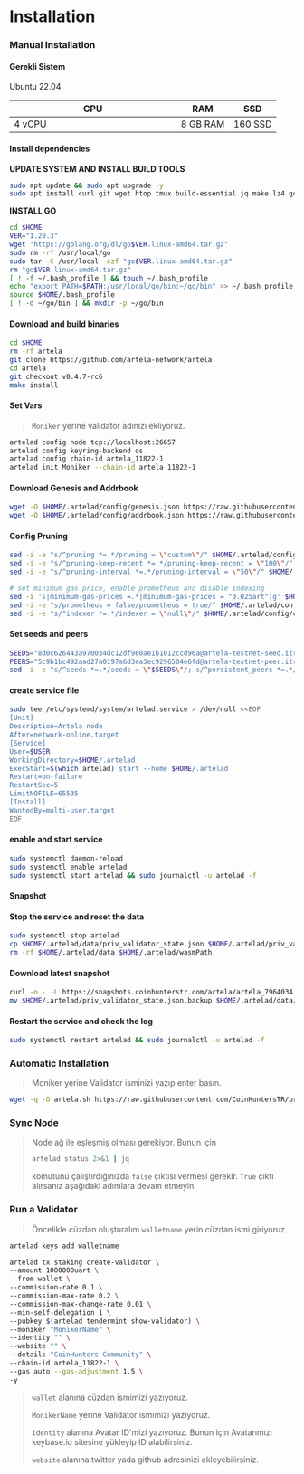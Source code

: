 # Installation

### Manual Installation <a href="#installation" id="installation"></a>

#### Gerekli Sistem <a href="#install-dependencies" id="install-dependencies"></a>

Ubuntu 22.04

<table><thead><tr><th width="279">CPU</th><th>RAM</th><th>SSD</th></tr></thead><tbody><tr><td>4 vCPU</td><td>8 GB RAM</td><td>160 SSD</td></tr></tbody></table>

#### Install dependencies <a href="#install-dependencies" id="install-dependencies"></a>

**UPDATE SYSTEM AND INSTALL BUILD TOOLS**

```bash
sudo apt update && sudo apt upgrade -y
sudo apt install curl git wget htop tmux build-essential jq make lz4 gcc unzip -y
```

**INSTALL GO**

```bash
cd $HOME
VER="1.20.3"
wget "https://golang.org/dl/go$VER.linux-amd64.tar.gz"
sudo rm -rf /usr/local/go
sudo tar -C /usr/local -xzf "go$VER.linux-amd64.tar.gz"
rm "go$VER.linux-amd64.tar.gz"
[ ! -f ~/.bash_profile ] && touch ~/.bash_profile
echo "export PATH=$PATH:/usr/local/go/bin:~/go/bin" >> ~/.bash_profile
source $HOME/.bash_profile
[ ! -d ~/go/bin ] && mkdir -p ~/go/bin   
```

#### Download and build binaries <a href="#download-and-build-binaries" id="download-and-build-binaries"></a>

```bash
cd $HOME
rm -rf artela
git clone https://github.com/artela-network/artela
cd artela
git checkout v0.4.7-rc6
make install
```

#### Set Vars

> `Moniker` yerine validator adınızı ekliyoruz.

```bash
artelad config node tcp://localhost:26657
artelad config keyring-backend os
artelad config chain-id artela_11822-1
artelad init Moniker --chain-id artela_11822-1
```

#### Download Genesis and Addrbook

```bash
wget -O $HOME/.artelad/config/genesis.json https://raw.githubusercontent.com/CoinHuntersTR/props/main/Artela/genesis.json
wget -O $HOME/.artelad/config/addrbook.json https://raw.githubusercontent.com/CoinHuntersTR/props/main/Artela/addrbook.json
```

#### Config Pruning

```bash
sed -i -e "s/^pruning *=.*/pruning = \"custom\"/" $HOME/.artelad/config/app.toml
sed -i -e "s/^pruning-keep-recent *=.*/pruning-keep-recent = \"100\"/" $HOME/.artelad/config/app.toml
sed -i -e "s/^pruning-interval *=.*/pruning-interval = \"50\"/" $HOME/.artelad/config/app.toml

# set minimum gas price, enable prometheus and disable indexing
sed -i 's|minimum-gas-prices =.*|minimum-gas-prices = "0.025art"|g' $HOME/.artelad/config/app.toml
sed -i -e "s/prometheus = false/prometheus = true/" $HOME/.artelad/config/config.toml
sed -i -e "s/^indexer *=.*/indexer = \"null\"/" $HOME/.artelad/config/config.toml
```

#### Set seeds and peers

```bash
SEEDS="8d0c626443a970034dc12df960ae1b1012ccd96a@artela-testnet-seed.itrocket.net:30656"
PEERS="5c9b1bc492aad27a0197a6d3ea3ec9296504e6fd@artela-testnet-peer.itrocket.net:30656,c3a0fba453eaf36a5c0d947b1a0dd9a947021781@31.220.87.218:26656,51f9fbb10f25dc50d7d2889ca822c927f7285b30@38.242.134.178:3456,8b7197aef087a286bdb16ea576f193958dc60f6c@173.212.240.21:45656,77240cdc1ca4d2f1443d353db09feff32a05f5fc@109.199.101.235:3456,2d05a43b48a3b0a83d098e40550e6d3c7b54f2e3@89.23.121.197:26656,196bc7b37309b3cf07a7b6f38cfafa43a81836c8@86.48.24.249:3456,a17c20532ade4da93bf79584e09966c0435e77ed@223.16.180.226:3456,8f85b1daa2b07001b2697829d3a86d056ec507f5@85.190.243.182:3456,8d5fd4e7f9a6c6ec7ee3bd05f0dbccf0bb4e7545@185.216.177.253:3456,1328a4b6bab05f261666aa9dd050d37dd5e42e71@38.242.201.217:45656,e0c08d7623b2a0dc5d37e01e201055c00fff6b9d@5.189.162.179:45656,722349c6f2be613fa6d74cdea7676db84da1f4db@202.61.201.254:3456,9bf0f78376f849e4c463232831d9f90864dc5e9c@109.199.105.150:25656,7fe7f73d4282f23136381ba9e8c5c606d6142174@202.61.229.11:3456,f8d09c28488760222ccfd2b0573278cf07090f2c@38.242.198.48:26656,34eb2e37fc33916c660d5a33a083fe7ddad77c34@89.58.55.104:3456,7893e0c798777d7fed32c0e516142cd25a2d79bc@173.249.36.218:25656,64fb37ba44085f78623b8c13f0aa12a479abce15@89.58.4.216:3456,1a64252bf8fa13a579fde10dfc0a07983340b64f@109.199.98.252:3456,7b3ec6b973718197393e59c59457bf8a43d69ba7@207.180.201.34:25656,ded3523e5482756e9ad1af15e8e77441758d84b7@152.53.46.83:3456,032df070c8abbc3c932d1c45bc0229cee42f1aae@143.198.120.40:3456,485d190a26ab77a0033b260b906a635185dd6f29@81.0.218.145:3456,9a3b4090f04393e9bed38caa03e791bf9b626733@207.180.222.233:25656,314c19013e9163880464074d3bce641b29bbbf45@185.216.178.115:3456,abbdd49907e2712cb0e97411c7af6b175e3df193@46.38.233.14:3456,e75731bea99f66e70bc6e5500edd7c32b67d744a@46.38.234.173:3456,40731967db351a536411c2ba63674bd0f986178d@210.209.241.155:3456,cb819317d418b587cf6cdf64dbcab8fd17747317@94.72.101.228:3456,d4ed29b7305acebbd4d9b09b8c0a1b282c40eeee@207.180.239.208:25656,3bdefb4715e78ef0df908cab3686137a8bbee830@173.249.15.201:25656,16fb76df7d89c95ea034d8c3b3a4adae7275ca95@195.26.249.61:3456,760f8de528fefccb62e742f253820fc91593b221@95.217.7.7:30656,bd6564af6edf4693c0a0da976bc75559a83e48bd@173.249.19.35:25656,31582a1e8ee7276e9a669dcfb609e2d4f47b029b@193.164.4.110:45656,2d68fc025d76d2312f7dd0e8a81a9c18ddf35d98@49.12.60.232:26656,1a46d742677398b82c94bca437895994f42ec73c@37.60.251.211:27656,c6c019048cfb3e0605d6fdc095593f3d7118476e@202.61.226.0:3456,9ace11332adb580c5e9c2374f67912257e06b132@109.199.105.143:25656,f896f3bc44d93276cd2567f71bde22d95dc31f8f@38.242.142.199:23456,2301d24d2fc3d24e5ffc738cd566b91645285b4d@202.61.251.119:3456,e558fe31993005a10cc31bd03832cab654b7e91f@45.157.177.49:3456,f17c630441f8391089c2b8db3c55ab7d10ddef42@37.221.195.187:3456,776ed7e579e7418b95cb3c1fd0ac32622e08abf0@202.61.193.234:3456,0adf028e6f05562f16a11ceab6190837ef08658c@37.221.195.234:3456,16408ed57fc59c99d8489934e95970fb28a8f3e1@5.189.186.227:25656,38bf2c55c20cd81eba599f3a7f9e57cc87606e96@89.58.42.84:3456,6a3558d74fa964e0431d289b0d94a67561f72de2@85.10.211.120:3456,1c299d3261c5b66383d454c51228ef3c7b62e575@109.199.125.5:26656,55f27297790beba8c0c2a72b412c111ac6dedde1@173.249.29.163:25656,0cb0662c62066ac78473f37673b53fd0bd8c0552@185.233.107.30:3456,d565aa328e3517d73b012e85975c98e44583fd47@193.24.211.121:3456,421a759bd6aaf700ace2c6e85157d0254226ac58@46.38.235.183:3456,32d32a7aa44191cb290dc2983513ff78ce1607f0@209.145.62.79:3456,b77f0acba0d7ae302ad4745fede92115cd47973c@202.61.203.86:3456,57fb3a944263b2bcc3e11b4272afd716c68930f7@94.16.110.148:3456,6f282810194578f46b76ea72dfa684f049bd9c89@45.83.105.135:3456,2961de689034c890e744c5fcffc69e37f63fd233@202.61.237.88:3456,0cabe01a4dfcef4f3105a575a5bea58b0310d7d2@185.252.234.24:3456,d1d43cc7c7aef715957289fd96a114ecaa7ba756@65.21.198.100:23410,4fb0ae560b9db184fa2fd4baef9bce3d2fe405d0@159.203.41.68:3456,698b6b26a926b518e898d61f364ab02a7ba34c0c@152.53.22.117:3456,6bbde25b5a6596895e1e0b8b9d64087c47151ebb@84.21.171.36:3456,d93e20a018655c24433df3336e9b0a31b14dace1@185.163.116.147:3456,ac017a948dbceaa6d32c22bb66526db9ca32aa02@109.199.105.121:25656,f354b9109233b28c893c1e021e4ce3146567af74@194.13.80.26:3456,cb049bd978e3ff0b06afe484892a8e365cb3d341@202.61.227.203:3456,5b77a3513fe0c64d71481465ea18584ee87492e4@173.212.220.218:25656,c0bd8c98fe87619eb13a63ddf2bb15e7da64c80c@66.94.112.163:3456,a543d4bea035cdd94ac359e57ec3b946a02d6ae5@173.212.198.7:3456,97f783daa39cbc9e872a184e9fbbec1a224434f4@202.61.239.113:3456,e5cd9d07b636f94a7d6f0c93b1233ea695e0e750@46.38.238.119:3456,8effff8800a65594d1459e2f49fb6e6544bb0b46@152.53.23.168:3456,bbb7d2c565e8c7c2c2aa460a26b0dfb03e17e5d3@104.32.197.159:3456,b444df551c77f202311bd065744be0a134e6875a@43.153.109.9:3456,0a69a8fa221ca6fa535af468176c165a10de6365@170.64.170.231:3456,e0e8bb86b595283ef87bfb4c0e518572064cf0e3@173.249.40.47:25656,6406e7f15cab6fbcdb47f0a99155ef61fdef6cad@207.180.240.170:25656,7879372819887d27f9c66c9db4769c7f03bb9a18@94.16.115.193:3456,a62f3c76b1c566f13adde27ae010b29f7941537d@173.249.30.136:25656,058fda1a93e2373c547bb43f7cd8f02a398ae491@170.64.173.237:3456,98cf95ceb6fa6b4c895829550b02dfed22142739@123.202.71.232:3456,a9f2fe2606873e3fade9bcdcbbf86e6452fdc2d1@8.219.52.182:26656,4dd77ccc0a3e1109538fb6cca405b06fa1c6f3e8@146.190.246.24:3456,6463b1f377557f2f55db3ae5c6cbe59ea36353f0@202.61.228.221:3456,0b65429c41841108c9bc0738dd585c3d26696687@89.58.58.237:3456,1ca786ddb9535fd51d877374a38a5826b8bf093c@152.53.21.184:3456,dd1753485f6e46cd8ce1bd780e2fbe0bbf5c60c9@37.221.199.185:3456,02b64f78e2a83a1bd9db0589479ca6e74ae827f9@202.61.251.214:3456,cfc5a5834ae85ade9b2ced1735927af89249ab45@161.97.122.190:3456,4fb7c57db112d45aebae0967a7e3698822b725f9@158.220.91.106:3456"
sed -i -e "s/^seeds *=.*/seeds = \"$SEEDS\"/; s/^persistent_peers *=.*/persistent_peers = \"$PEERS\"/" $HOME/.artelad/config/config.toml
```

#### create service file

```bash
sudo tee /etc/systemd/system/artelad.service > /dev/null <<EOF
[Unit]
Description=Artela node
After=network-online.target
[Service]
User=$USER
WorkingDirectory=$HOME/.artelad
ExecStart=$(which artelad) start --home $HOME/.artelad
Restart=on-failure
RestartSec=5
LimitNOFILE=65535
[Install]
WantedBy=multi-user.target
EOF
```

#### enable and start service

```bash
sudo systemctl daemon-reload
sudo systemctl enable artelad
sudo systemctl start artelad && sudo journalctl -u artelad -f
```

#### Snapshot

#### Stop the service and reset the data <a href="#stop-the-service-and-reset-the-data" id="stop-the-service-and-reset-the-data"></a>

```bash
sudo systemctl stop artelad
cp $HOME/.artelad/data/priv_validator_state.json $HOME/.artelad/priv_validator_state.json.backup
rm -rf $HOME/.artelad/data $HOME/.artelad/wasmPath
```

#### Download latest snapshot <a href="#download-latest-snapshot" id="download-latest-snapshot"></a>

```bash
curl -o - -L https://snapshots.coinhunterstr.com/artela/artela_7964034.tar.lz4 | lz4 -c -d - | tar -x -C $HOME/.artelad
mv $HOME/.artelad/priv_validator_state.json.backup $HOME/.artelad/data/priv_validator_state.json
```

#### Restart the service and check the log <a href="#restart-the-service-and-check-the-log" id="restart-the-service-and-check-the-log"></a>

```bash
sudo systemctl restart artelad && sudo journalctl -u artelad -f
```

### Automatic Installation <a href="#auto-installation" id="auto-installation"></a>

> Moniker yerine Validator isminizi yazıp enter basın.

```bash
wget -q -O artela.sh https://raw.githubusercontent.com/CoinHuntersTR/props/main/AutoInstall/artela.sh && chmod +x artela.sh && ./artela.sh
```

### Sync Node

> Node ağ ile eşleşmiş olması gerekiyor. Bunun için&#x20;
>
> ```bash
> artelad status 2>&1 | jq
> ```
>
> &#x20;komutunu çalıştırdığınızda `false` çıktısı vermesi gerekir. `True` çıktı alırsanız aşağıdaki adımlara devam etmeyin.

### Run a Validator

> Öncelikle cüzdan oluşturalım `walletname` yerin cüzdan ismi giriyoruz.&#x20;

```bash
artelad keys add walletname
```

```bash
artelad tx staking create-validator \
--amount 1000000uart \
--from wallet \
--commission-rate 0.1 \
--commission-max-rate 0.2 \
--commission-max-change-rate 0.01 \
--min-self-delegation 1 \
--pubkey $(artelad tendermint show-validator) \
--moniker "MonikerName" \
--identity "" \
--website "" \
--details "CoinHunters Community" \
--chain-id artela_11822-1 \
--gas auto --gas-adjustment 1.5 \
-y
```



> `wallet` alanına cüzdan ismimizi yazıyoruz.&#x20;
>
> `MonikerName` yerine Validator ismimizi yazıyoruz.
>
> `identity` alanına Avatar ID'mizi yazıyoruz. Bunun için Avatarımızı keybase.io sitesine yükleyip ID alabilirsiniz.&#x20;
>
> `website` alanına twitter yada github adresinizi ekleyebilirsiniz.&#x20;
